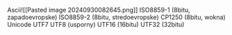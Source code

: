 Ascii![[Pasted image 20240930082645.png]]
ISO8859-1 (8bitu, zapadoevropske)
ISO8859-2 (8bitu, stredoevropske)
CP1250 (8bitu, wokna)
Unicode
	UTF7
	UTF8 (usporny)
	UTF16 (16bitu)
	UTF32 (32bitu)
	